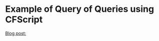 # Example of Query of Queries using CFScript

[Blog post: ](http://www.edmilton.com.br/coldfusion/cfml/2015/05/04/query-of-queries-com-cfscript/)